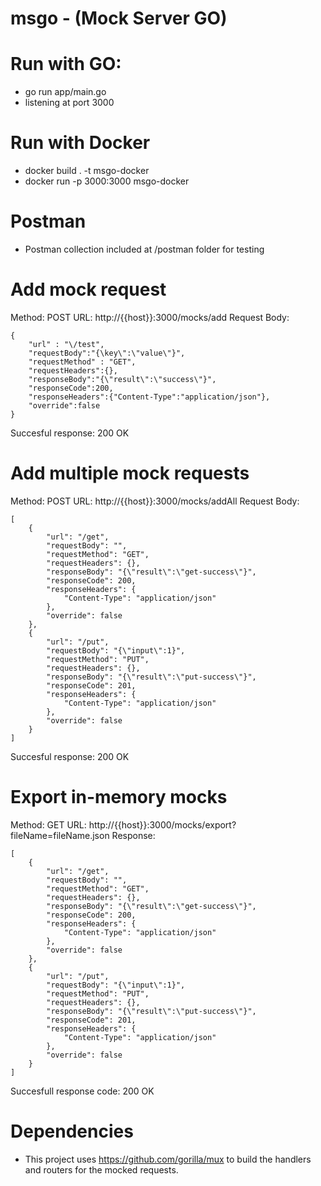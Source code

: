 # msgo - (Mock Server GO)

# Run with GO:
- go run app/main.go
- listening at port 3000

# Run with Docker
- docker build . -t msgo-docker
- docker run -p 3000:3000 msgo-docker

# Postman
- Postman collection included at /postman folder for testing

# Add mock request
Method: POST
URL: http://{{host}}:3000/mocks/add
Request Body:
```
{
    "url" : "\/test", 
    "requestBody":"{\key\":\"value\"}",
    "requestMethod" : "GET",
    "requestHeaders":{},
    "responseBody":"{\"result\":\"success\"}",
    "responseCode":200,
    "responseHeaders":{"Content-Type":"application/json"},
    "override":false
}
```

Succesful response: 200 OK

# Add multiple mock requests
Method: POST
URL: http://{{host}}:3000/mocks/addAll
Request Body:
```
[
    {
        "url": "/get",
        "requestBody": "",
        "requestMethod": "GET",
        "requestHeaders": {},
        "responseBody": "{\"result\":\"get-success\"}",
        "responseCode": 200,
        "responseHeaders": {
            "Content-Type": "application/json"
        },
        "override": false
    },
    {
        "url": "/put",
        "requestBody": "{\"input\":1}",
        "requestMethod": "PUT",
        "requestHeaders": {},
        "responseBody": "{\"result\":\"put-success\"}",
        "responseCode": 201,
        "responseHeaders": {
            "Content-Type": "application/json"
        },
        "override": false
    }
]
```

Succesful response: 200 OK

# Export in-memory mocks
Method: GET
URL: http://{{host}}:3000/mocks/export?fileName=fileName.json
Response:
```
[
    {
        "url": "/get",
        "requestBody": "",
        "requestMethod": "GET",
        "requestHeaders": {},
        "responseBody": "{\"result\":\"get-success\"}",
        "responseCode": 200,
        "responseHeaders": {
            "Content-Type": "application/json"
        },
        "override": false
    },
    {
        "url": "/put",
        "requestBody": "{\"input\":1}",
        "requestMethod": "PUT",
        "requestHeaders": {},
        "responseBody": "{\"result\":\"put-success\"}",
        "responseCode": 201,
        "responseHeaders": {
            "Content-Type": "application/json"
        },
        "override": false
    }
]
```

Succesfull response code: 200 OK

# Dependencies
- This project uses https://github.com/gorilla/mux to build the handlers and routers for the mocked requests.

